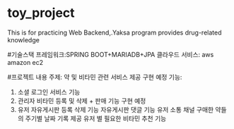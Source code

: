 # toy_project
This is for practicing Web Backend,.Yaksa program provides drug-related knowledge

#기술스택
프레임워크:SPRING BOOT+MARIADB+JPA
클라우드 서비스: aws amazon ec2

#프로젝트 내용
주제: 약 및 비타민 관련 서비스 제공
구현 예정 기능:
1) 소셜 로그인 서비스 기능
2) 관리자 
비타민 등록 및 삭제 + 판매 기능 구현 예정
3) 유저
자유게시판 등록 삭제 기능
자유게시판 댓글 기능
유저 소통 채널
구매한 약들의 주기별 날짜 기록 제공
유저 별 필요한 비타민 추천 기능
